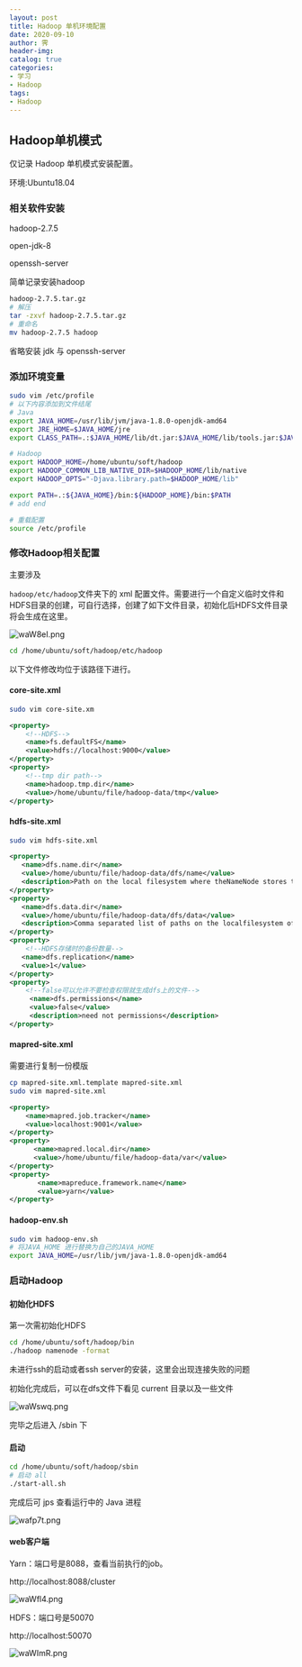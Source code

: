 ```yaml
---
layout: post
title: Hadoop 单机环境配置
date: 2020-09-10
author: 霁
header-img:
catalog: true
categories:
- 学习
- Hadoop
tags:
- Hadoop
---
```




## Hadoop单机模式

仅记录 Hadoop 单机模式安装配置。

环境:Ubuntu18.04

### 相关软件安装

hadoop-2.7.5 

open-jdk-8

openssh-server

简单记录安装hadoop

```bash
hadoop-2.7.5.tar.gz
# 解压
tar -zxvf hadoop-2.7.5.tar.gz
# 重命名
mv hadoop-2.7.5 hadoop
```

省略安装 jdk 与 openssh-server

### 添加环境变量

```bash
sudo vim /etc/profile
# 以下内容添加到文件结尾
# Java 
export JAVA_HOME=/usr/lib/jvm/java-1.8.0-openjdk-amd64
export JRE_HOME=$JAVA_HOME/jre
export CLASS_PATH=.:$JAVA_HOME/lib/dt.jar:$JAVA_HOME/lib/tools.jar:$JAVA_HOME/lib

# Hadoop
export HADOOP_HOME=/home/ubuntu/soft/hadoop
export HADOOP_COMMON_LIB_NATIVE_DIR=$HADOOP_HOME/lib/native
export HADOOP_OPTS="-Djava.library.path=$HADOOP_HOME/lib"

export PATH=.:${JAVA_HOME}/bin:${HADOOP_HOME}/bin:$PATH
# add end

# 重载配置
source /etc/profile
```

### 修改Hadoop相关配置

主要涉及

`hadoop/etc/hadoop`文件夹下的 xml 配置文件。需要进行一个自定义临时文件和HDFS目录的创建，可自行选择，创建了如下文件目录，初始化后HDFS文件目录将会生成在这里。

![waW8eI.png](https://s1.ax1x.com/2020/09/12/waW8eI.png)



```bash
cd /home/ubuntu/soft/hadoop/etc/hadoop
```

以下文件修改均位于该路径下进行。

#### core-site.xml

```bash
sudo vim core-site.xm
```

```xml
<property>
    <!--HDFS-->
    <name>fs.defaultFS</name>
    <value>hdfs://localhost:9000</value>
</property>
<property>
    <!--tmp dir path-->
    <name>hadoop.tmp.dir</name>
    <value>/home/ubuntu/file/hadoop-data/tmp</value>
</property>
```

#### hdfs-site.xml

```bash
sudo vim hdfs-site.xml 
```

```xml
<property>
   <name>dfs.name.dir</name>
   <value>/home/ubuntu/file/hadoop-data/dfs/name</value>
   <description>Path on the local filesystem where theNameNode stores the namespace and transactions logs persistently.</description>
</property>
<property>
   <name>dfs.data.dir</name>
   <value>/home/ubuntu/file/hadoop-data/dfs/data</value>
   <description>Comma separated list of paths on the localfilesystem of a DataNode where it should store its blocks.</description>
</property>
<property>
    <!--HDFS存储时的备份数量-->
   <name>dfs.replication</name>
   <value>1</value>
</property>
<property>
    <!--false可以允许不要检查权限就生成dfs上的文件-->
     <name>dfs.permissions</name>
     <value>false</value>
     <description>need not permissions</description>
</property>

```

#### mapred-site.xml

需要进行复制一份模版

```bash
cp mapred-site.xml.template mapred-site.xml
sudo vim mapred-site.xml
```

```xml
<property>
    <name>mapred.job.tracker</name>
    <value>localhost:9001</value>
</property>
<property>
      <name>mapred.local.dir</name>
      <value>/home/ubuntu/file/hadoop-data/var</value>
</property>
<property>
       <name>mapreduce.framework.name</name>
       <value>yarn</value>
</property>

```

#### hadoop-env.sh

```bash
sudo vim hadoop-env.sh
# 将JAVA_HOME 进行替换为自己的JAVA_HOME
export JAVA_HOME=/usr/lib/jvm/java-1.8.0-openjdk-amd64
```

### 启动Hadoop

#### 初始化HDFS

第一次需初始化HDFS

```bash
cd /home/ubuntu/soft/hadoop/bin
./hadoop namenode -format
```

未进行ssh的启动或者ssh server的安装，这里会出现连接失败的问题

初始化完成后，可以在dfs文件下看见 current 目录以及一些文件

![waWswq.png](https://s1.ax1x.com/2020/09/12/waWswq.png)

完毕之后进入 /sbin 下

#### 启动

```bash
cd /home/ubuntu/soft/hadoop/sbin
# 启动 all
./start-all.sh
```

完成后可 jps 查看运行中的 Java 进程

![wafp7t.png](https://s1.ax1x.com/2020/09/12/wafp7t.png)

#### web客户端

Yarn：端口号是8088，查看当前执行的job。

http://localhost:8088/cluster

![waWfl4.png](https://s1.ax1x.com/2020/09/12/waWfl4.png)

HDFS：端口号是50070

http://localhost:50070

![waWImR.png](https://s1.ax1x.com/2020/09/12/waWImR.png)